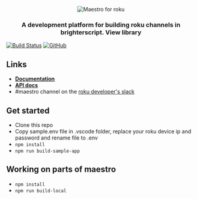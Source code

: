 <p align="center">
  <img src="docs/maestroLogo.png" alt="Maestro for roku" />
</p>
<h3 align="center">
A development platform for building roku channels in brighterscript. View library
</h3>


[![Build Status](https://travis-ci.org/georgejecook/maestro-roku-sample.svg?branch=master)](https://travis-ci.org/georgejecook/maestro)
[![GitHub](https://img.shields.io/github/release/georgejecook/maestro-roku-sample.svg?style=flat-square)](https://github.com/georgejecook/maestro-roku-sample/releases)

## Links
 - **[Documentation]([docs/index.md](https://github.com/georgejecook/maestro-roku/blob/master/docs/index.md))**
 - **[API docs](https://github.com/georgejecook/maestro-roku/blob/master/docs/API-Docs.md)**
 - \#maestro channel on the [roku developer's slack](https://join.slack.com/t/rokudevelopers/shared_invite/enQtMzgyODg0ODY0NDM5LTc2ZDdhZWI2MDBmYjcwYTk5MmE1MTYwMTA2NGVjZmJiNWM4ZWY2MjY1MDY0MmViNmQ1ZWRmMWUzYTVhNzJiY2M)

## Get started

 - Clone this repo
 - Copy sample.env file in .vscode folder, replace your roku device ip and password and rename file to .env
 - `npm install`
 - `npm run build-sample-app`

## Working on parts of maestro
 - `npm install`
 - `npm run build-local`
